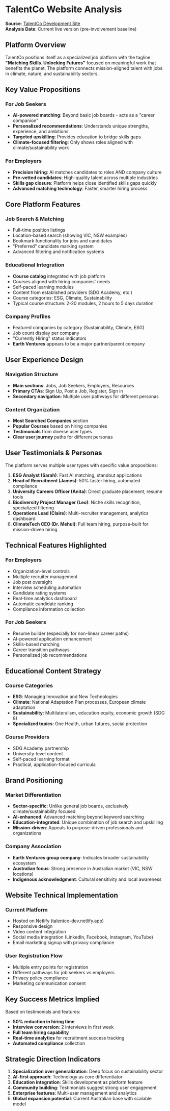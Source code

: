 # TalentCo Website Analysis

**Source**: [TalentCo Development Site](https://talentco-dev.netlify.app/)  
**Analysis Date**: Current live version (pre-involvement baseline)

## Platform Overview

TalentCo positions itself as a specialized job platform with the tagline **"Matching Skills. Unlocking Futures"** focused on meaningful work that benefits the planet. The platform connects mission-aligned talent with jobs in climate, nature, and sustainability sectors.

## Key Value Propositions

### For Job Seekers
- **AI-powered matching**: Beyond basic job boards - acts as a "career companion"
- **Personalized recommendations**: Understands unique strengths, experience, and ambitions
- **Targeted upskilling**: Provides education to bridge skills gaps
- **Climate-focused filtering**: Only shows roles aligned with climate/sustainability work

### For Employers
- **Precision hiring**: AI matches candidates to roles AND company culture
- **Pre-vetted candidates**: High-quality talent across multiple industries
- **Skills gap closure**: Platform helps close identified skills gaps quickly
- **Advanced matching technology**: Faster, smarter hiring process

## Core Platform Features

### Job Search & Matching
- Full-time position listings
- Location-based search (showing VIC, NSW examples)
- Bookmark functionality for jobs and candidates
- "Preferred" candidate marking system
- Advanced filtering and notification systems

### Educational Integration
- **Course catalog** integrated with job platform
- Courses aligned with hiring companies' needs
- Self-paced learning modules
- Content from established providers (SDG Academy, etc.)
- Course categories: ESG, Climate, Sustainability
- Typical course structure: 2-20 modules, 2 hours to 5 days duration

### Company Profiles
- Featured companies by category (Sustainability, Climate, ESG)
- Job count display per company
- "Currently Hiring" status indicators
- **Earth Ventures** appears to be a major partner/parent company

## User Experience Design

### Navigation Structure
- **Main sections**: Jobs, Job Seekers, Employers, Resources
- **Primary CTAs**: Sign Up, Post a Job, Register, Sign in
- **Secondary navigation**: Multiple user pathways for different personas

### Content Organization
- **Most Searched Companies** section
- **Popular Courses** based on hiring companies
- **Testimonials** from diverse user types
- **Clear user journey** paths for different personas

## User Testimonials & Personas

The platform serves multiple user types with specific value propositions:

1. **ESG Analyst (Sarah)**: Fast AI matching, standout applications
2. **Head of Recruitment (James)**: 50% faster hiring, automated compliance
3. **University Careers Officer (Anita)**: Direct graduate placement, resume tools
4. **Biodiversity Project Manager (Leo)**: Niche skills recognition, specialized filtering
5. **Operations Lead (Claire)**: Multi-recruiter management, analytics dashboard
6. **ClimateTech CEO (Dr. Mehul)**: Full team hiring, purpose-built for mission-driven hiring

## Technical Features Highlighted

### For Employers
- Organization-level controls
- Multiple recruiter management
- Job post oversight
- Interview scheduling automation
- Candidate rating systems
- Real-time analytics dashboard
- Automatic candidate ranking
- Compliance information collection

### For Job Seekers
- Resume builder (especially for non-linear career paths)
- AI-powered application enhancement
- Skills-based matching
- Career transition pathways
- Personalized job recommendations

## Educational Content Strategy

### Course Categories
- **ESG**: Managing Innovation and New Technologies
- **Climate**: National Adaptation Plan processes, European climate adaptation
- **Sustainability**: Multilateralism, education equity, economic growth (SDG 8)
- **Specialized topics**: One Health, urban futures, social protection

### Course Providers
- SDG Academy partnership
- University-level content
- Self-paced learning format
- Practical, application-focused curricula

## Brand Positioning

### Market Differentiation
- **Sector-specific**: Unlike general job boards, exclusively climate/sustainability focused
- **AI-enhanced**: Advanced matching beyond keyword searching
- **Education-integrated**: Unique combination of job search and upskilling
- **Mission-driven**: Appeals to purpose-driven professionals and organizations

### Company Association
- **Earth Ventures group company**: Indicates broader sustainability ecosystem
- **Australian focus**: Strong presence in Australian market (VIC, NSW locations)
- **Indigenous acknowledgment**: Cultural sensitivity and local awareness

## Website Technical Implementation

### Current Platform
- Hosted on Netlify (talentco-dev.netlify.app)
- Responsive design
- Video content integration
- Social media integration (LinkedIn, Facebook, Instagram, YouTube)
- Email marketing signup with privacy compliance

### User Registration Flow
- Multiple entry points for registration
- Different pathways for job seekers vs employers
- Privacy policy compliance
- Marketing communication consent

## Key Success Metrics Implied

Based on testimonials and features:
- **50% reduction in hiring time**
- **Interview conversion**: 2 interviews in first week
- **Full team hiring capability**
- **Real-time analytics** for recruitment success tracking
- **Automated compliance** collection

## Strategic Direction Indicators

1. **Specialization over generalization**: Deep focus on sustainability sector
2. **AI-first approach**: Technology as core differentiator
3. **Education integration**: Skills development as platform feature
4. **Community building**: Testimonials suggest strong user engagement
5. **Enterprise features**: Multi-user management and analytics
6. **Global expansion potential**: Current Australian base with scalable model 